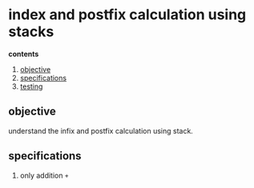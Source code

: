 # index and postfix calculation using stacks

**contents**

1.  [objective](#objective)
2.  [specifications](#specifications)
3.  [testing](#testing)


## objective

understand the infix and postfix calculation using stack.

## specifications

1.  only addition `+`
